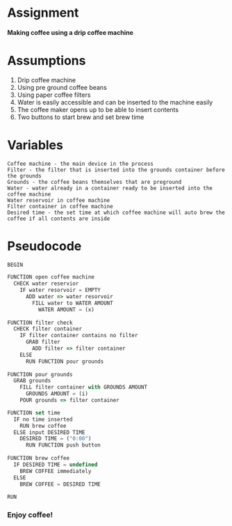 # Assignment
  
#### Making coffee using a drip coffee machine

# Assumptions

1. Drip coffee machine
2. Using pre ground coffee beans 
3. Using paper coffee filters 
4. Water is easily accessible and can be inserted to the machine easily
5. The coffee maker opens up to be able to insert contents
6. Two buttons to start brew and set brew time

# Variables
```
Coffee machine - the main device in the process
Filter - the filter that is inserted into the grounds container before the grounds
Grounds - the coffee beans themselves that are preground
Water - water already in a container ready to be inserted into the coffee machine
Water reservoir in coffee machine
Filter container in coffee machine
Desired time - the set time at which coffee machine will auto brew the coffee if all contents are inside
```

# Pseudocode

```js
BEGIN

FUNCTION open coffee machine
  CHECK water reservior
    IF water resorvoir = EMPTY
      ADD water => water resorvoir
        FILL water to WATER AMOUNT
          WATER AMOUNT = (x)
      
FUNCTION filter check
  CHECK filter container
    IF filter container contains no filter
      GRAB filter 
        ADD filter => filter container
    ELSE
      RUN FUNCTION pour grounds 
        
FUNCTION pour grounds
  GRAB grounds 
    FILL filter container with GROUNDS AMOUNT
      GROUNDS AMOUNT = (i)
    POUR grounds => filter container

FUNCTION set time 
  IF no time inserted
    RUN brew coffee
  ELSE input DESIRED TIME
    DESIRED TIME = ("0:00")
      RUN FUNCTION push button
      
FUNCTION brew coffee
  IF DESIRED TIME = undefined
    BREW COFFEE immediately
  ELSE 
    BREW COFFEE = DESIRED TIME
    
RUN
```
### Enjoy coffee!



      
      
    

    





